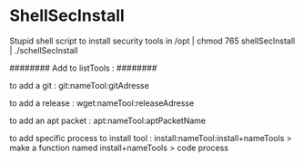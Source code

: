 # ShellSecInstall
Stupid shell script to install security tools in /opt | chmod 765 shellSecInstall | ./schellSecInstall

######## Add to listTools : ########

to add a git : git:nameTool:gitAdresse

to add a release : wget:nameTool:releaseAdresse

to add an apt packet : apt:nameTool:aptPacketName

to add specific process to install tool : install:nameTool:install+nameTools > make a function named install+nameTools > code process

